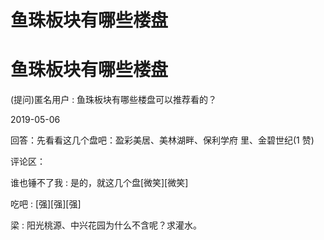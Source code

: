 # 鱼珠板块有哪些楼盘

# 鱼珠板块有哪些楼盘

(提问)匿名用户 : 鱼珠板块有哪些楼盘可以推荐看的？

2019-05-06

回答：先看看这几个盘吧：盈彩美居、美林湖畔、保利学府 里、金碧世纪(1 赞)

评论区：

谁也锤不了我 : 是的，就这几个盘[微笑][微笑]

吃吧 : [强][强][强]

梁 : 阳光桃源、中兴花园为什么不含呢？求灌水。